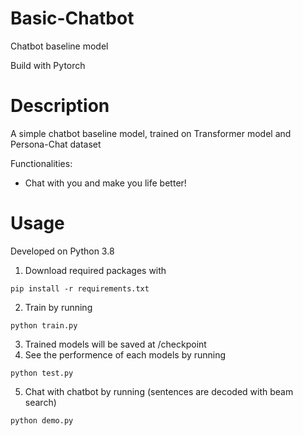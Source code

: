 # Basic-Chatbot
Chatbot baseline model

Build with Pytorch

# Description
A simple chatbot baseline model, trained on Transformer model and Persona-Chat dataset

Functionalities:
* Chat with you and make you life better!

# Usage
Developed on Python 3.8
1. Download required packages with
```
pip install -r requirements.txt
```
2. Train by running
```
python train.py
```
3. Trained models will be saved at /checkpoint
4. See the performence of each models by running
```
python test.py
```
5. Chat with chatbot by running (sentences are decoded with beam search)
```
python demo.py
```
